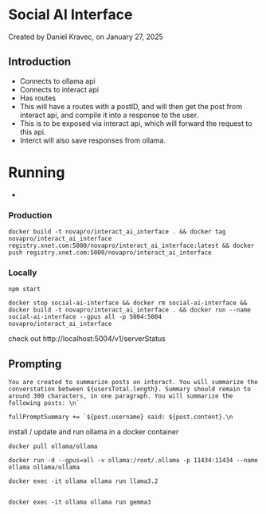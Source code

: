 # Social AI Interface
Created by Daniel Kravec, on January 27, 2025


## Introduction
- Connects to ollama api
- Connects to interact api
- Has routes
- This will have a routes with a postID, and will then get the post from interact api, and compile it into a response to the user.
- This is to be exposed via interact api, which will forward the request to this api.
- Interct will also save responses from ollama.



# Running 
- 

### Production
```
docker build -t novapro/interact_ai_interface . && docker tag novapro/interact_ai_interface registry.xnet.com:5000/novapro/interact_ai_interface:latest && docker push registry.xnet.com:5000/novapro/interact_ai_interface
```

### Locally
```
npm start
```
```
docker stop social-ai-interface && docker rm social-ai-interface && docker build -t novapro/interact_ai_interface . && docker run --name social-ai-interface --gpus all -p 5004:5004 novapro/interact_ai_interface 
```
check out 
http://localhost:5004/v1/serverStatus


### 

## Prompting

```
You are created to summarize posts on interact. You will summarize the converstation between ${usersTotal.length}. Summary should remain to around 300 characters, in one paragraph. You will summarize the following posts: \n`

fullPromptSummary += `${post.username} said: ${post.content}.\n
```

install / update and run ollama in a docker container
```
docker pull ollama/ollama

docker run -d --gpus=all -v ollama:/root/.ollama -p 11434:11434 --name ollama ollama/ollama

docker exec -it ollama ollama run llama3.2


docker exec -it ollama ollama run gemma3
```